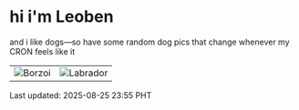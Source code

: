 # hi i'm Leoben

and i like dogs—so have some random dog pics that change whenever my CRON feels like it

|  |  |
|--------|----------|
| ![Borzoi](https://random-dog-vercel.vercel.app/api/random-borzoi?v=1756137314) | ![Labrador](https://random-dog-vercel.vercel.app/api/random-labrador?v=1756137314) |

Last updated: 2025-08-25 23:55 PHT
